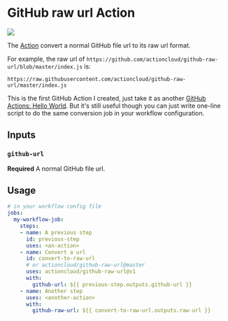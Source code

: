 # GitHub raw url Action

![](https://github.com/actioncloud/github-raw-url/workflows/Test%20converting/badge.svg)


The [Action](https://github.com/marketplace/actions/github-raw-url) convert a normal GitHub file url to its raw url format.

For example, the raw url of `https://github.com/actioncloud/github-raw-url/blob/master/index.js` is:

```
https://raw.githubusercontent.com/actioncloud/github-raw-url/master/index.js
```

This is the first GitHub Action I created, just take it as another [GitHub Actions: Hello World](https://github.com/actions/hello-world-javascript-action). But it's still useful though you can just write one-line script to do the same conversion job in your workflow configuration.

## Inputs

### `github-url`

**Required** A normal GitHub file url.

## Usage

```yaml
# in your workflow config file
jobs:
  my-workflow-job:
    steps:
    - name: A previous step
      id: previous-step
      uses: <an-action>
    - name: Convert a url
      id: convert-to-raw-url
      # or actioncloud/github-raw-url@master
      uses: actioncloud/github-raw-url@v1
      with:
        github-url: ${{ previous-step.outputs.github-url }}
    - name: Another step
      uses: <another-action>
      with:
        github-raw-url: ${{ convert-to-raw-url.outputs.raw-url }}
```
